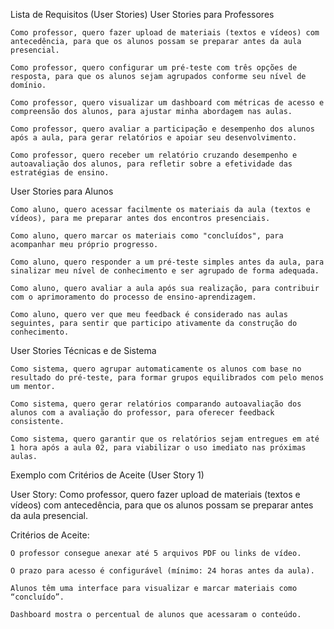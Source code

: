 Lista de Requisitos (User Stories)
User Stories para Professores

    Como professor, quero fazer upload de materiais (textos e vídeos) com antecedência, para que os alunos possam se preparar antes da aula presencial.

    Como professor, quero configurar um pré-teste com três opções de resposta, para que os alunos sejam agrupados conforme seu nível de domínio.

    Como professor, quero visualizar um dashboard com métricas de acesso e compreensão dos alunos, para ajustar minha abordagem nas aulas.

    Como professor, quero avaliar a participação e desempenho dos alunos após a aula, para gerar relatórios e apoiar seu desenvolvimento.

    Como professor, quero receber um relatório cruzando desempenho e autoavaliação dos alunos, para refletir sobre a efetividade das estratégias de ensino.

User Stories para Alunos

    Como aluno, quero acessar facilmente os materiais da aula (textos e vídeos), para me preparar antes dos encontros presenciais.

    Como aluno, quero marcar os materiais como "concluídos", para acompanhar meu próprio progresso.

    Como aluno, quero responder a um pré-teste simples antes da aula, para sinalizar meu nível de conhecimento e ser agrupado de forma adequada.

    Como aluno, quero avaliar a aula após sua realização, para contribuir com o aprimoramento do processo de ensino-aprendizagem.

    Como aluno, quero ver que meu feedback é considerado nas aulas seguintes, para sentir que participo ativamente da construção do conhecimento.

User Stories Técnicas e de Sistema

    Como sistema, quero agrupar automaticamente os alunos com base no resultado do pré-teste, para formar grupos equilibrados com pelo menos um mentor.

    Como sistema, quero gerar relatórios comparando autoavaliação dos alunos com a avaliação do professor, para oferecer feedback consistente.

    Como sistema, quero garantir que os relatórios sejam entregues em até 1 hora após a aula 02, para viabilizar o uso imediato nas próximas aulas.

Exemplo com Critérios de Aceite (User Story 1)

User Story:
Como professor, quero fazer upload de materiais (textos e vídeos) com antecedência, para que os alunos possam se preparar antes da aula presencial.

Critérios de Aceite:

    O professor consegue anexar até 5 arquivos PDF ou links de vídeo.

    O prazo para acesso é configurável (mínimo: 24 horas antes da aula).

    Alunos têm uma interface para visualizar e marcar materiais como “concluído”.

    Dashboard mostra o percentual de alunos que acessaram o conteúdo.

